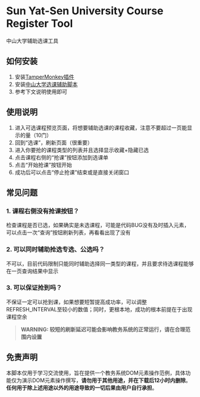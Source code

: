 # Sun Yat-Sen University Course Register Tool

中山大学辅助选课工具

## 如何安装

1. 安装[TamperMonkey插件](https://chrome.google.com/webstore/detail/tampermonkey/dhdgffkkebhmkfjojejmpbldmpobfkfo)
2. 安装[中山大学选课辅助脚本](https://greasyfork.org/scripts/460366-sun-yat-sen-university-course-registering-tool/code/Sun%20Yat-Sen%20University%20Course%20Registering%20Tool.user.js)
3. 参考下文说明使用即可

## 使用说明

1. 进入可选课程预览页面，将想要辅助选课的课程收藏，注意不要超过一页能显示的量（10门）
2. 回到“选课”，刷新页面（很重要）
3. 进入你要抢的课程类型的列表并且选择显示收藏+隐藏已选
4. 点击课程右侧的“抢课”按钮添加到选课单
5. 点击“开始抢课”按钮开始
6. 成功后可以点击“停止抢课”结束或是直接关闭窗口

## 常见问题

### 1. 课程右侧没有抢课按钮？

检查课程是否已选，如果确实是未选课程，可能是代码BUG没有及时插入元素，可以点击一次“查询”按钮刷新列表，再看看出现了没有

### 2. 可以同时辅助抢选专选、公选吗？

不可以，目前代码限制只能同时辅助选择同一类型的课程，并且要求待选课程能够在一页查询结果中显示

### 3. 可以保证抢到吗？

不保证一定可以抢到课，如果想要短暂提高成功率，可以调整REFRESH_INTERVAL至较小的数值；同时，更根本地，成功的根本前提在于出现课程空余

> **WARNING: 较短的刷新延迟可能会影响教务系统的正常运行，请在合理范围内设置**

## 免责声明

本脚本仅用于学习交流使用，旨在提供一个教务系统DOM元素操作范例，具体功能仅为演示DOM元素操作撰写，**请勿用于其他用途，并在下载后12小时内删除**。**任何用于除上述用途以外的用途导致的一切后果由用户自行承担**。
